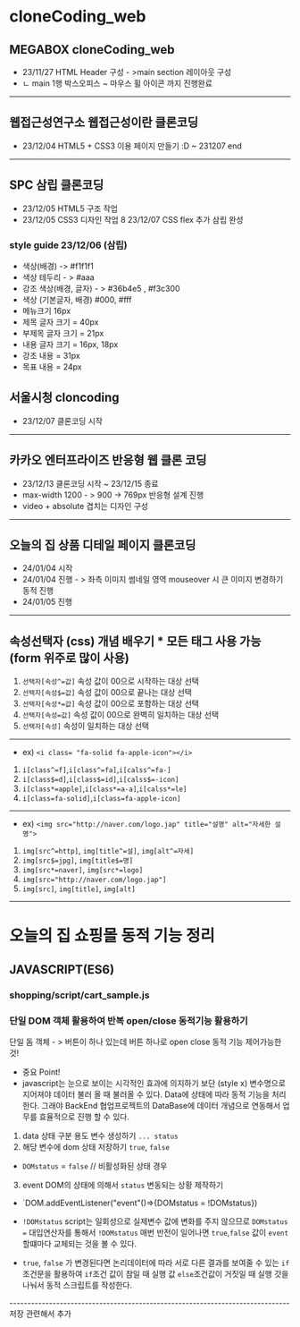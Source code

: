 # cloneCoding_web 
## MEGABOX cloneCoding_web
* 23/11/27 HTML Header 구성 - >main section 레이아웃 구성 
* ㄴ main 1행 박스오피스 ~ 마우스 휠 아이콘 까지 진행완료 
--------------------------------------------------------------------
## 웹접근성연구소 웹접근성이란 클론코딩
* 23/12/04 HTML5 + CSS3 이용 페이지 만들기 :D ~ 231207 end
--------
## SPC 삼립 클론코딩 
* 23/12/05 HTML5 구조 작업 
* 23/12/05 CSS3 디자인 작업
8 23/12/07 CSS flex 추가 삼립 완성
### style guide 23/12/06 (삼립)
* 색상(배경) -> #f1f1f1
* 색상 테두리 - > #aaa
* 강조 색상(배경, 글자) - > #36b4e5 , #f3c300   
* 색상 (기본글자, 배경) #000, #fff
* 메뉴크기 16px 
* 제목 글자 크기 = 40px 
* 부제목 글자 크기 = 21px
* 내용 글자 크기 = 16px, 18px
* 강조 내용 = 31px 
* 목표 내용 = 24px 
## 서울시청 cloncoding
* 23/12/07 클론코딩 시작
-----------------------------------------------------------------
## 카카오 엔터프라이즈 반응형 웹 클론 코딩 
* 23/12/13 클론코딩  시작  ~ 23/12/15 종료
* max-width 1200 - > 900 -> 769px 반응형 설계 진행
* video + absolute 겹치는 디자인 구성 
--------------------------------------------------------------------------------
## 오늘의 집 상품 디테일 페이지 클론코딩 
* 24/01/04 시작 
* 24/01/04 진행 - > 좌측 이미지 썸네일 영역 mouseover 시 큰 이미지 변경하기 동적 진행  
* 24/01/05 진행
--------------------------------------------------------------------------------
## 속성선택자 (css) 개념 배우기 * 모든 태그 사용 가능(form 위주로 많이 사용) 

1. `선택자[속성^=값]` 속성 값이 00으로 시작하는 대상 선택 
2. `선택자[속성$=값]` 속성 값이 00으로 끝나는 대상 선택 
3. `선택자[속성*=값]` 속성 값이 00으로 포함하는 대상 선택 
4. `선택자[속성=값]` 속성 값이 00으로 완벽히 일치하는 대상 선택 
5. `선택자[속성]` 속성이 일치하는 대상 선택
--------------------------------------------------------------------------------
* ex) `<i class= "fa-solid fa-apple-icon"></i>`
1. `i[class^=f]`,`i[class^=fa]`,`i[calss^=fa-]` 
2. `i[class$=d]`,`i[class$=id]`,`i[calss$=-icon]` 
3. `i[class*=apple]`,`i[class*=a-a]`,`i[calss*=le]` 
4. `i[class=fa-solid]`,`i[class=fa-apple-icon]` 
---------------------------------------------------------------------------------
* ex) `<img src="http://naver.com/logo.jap" title="설명" alt="자세한 설명">`
1. `img[src^=http]`, `img[title^=설]`, `img[alt^=자세]`
2. `img[src$=jpg]`, `img[title$=명]`
3. `img[src*=naver]`, `img[src*=logo]`
4. `img[src="http://naver.com/logo.jap"]`
5. `img[src]`, `img[title]`, `img[alt]`

------------------------------------------------------------------------------------
# 오늘의 집 쇼핑몰 동적 기능 정리 
## JAVASCRIPT(ES6)
### shopping/script/cart_sample.js

### 단일 DOM 객체 활용하여 반복 open/close 동적기능 활용하기 

단일 돔 객체 - > 버튼이 하나 있는데 버튼 하나로 open close 동적 기능 제어가능한 것!

* 중요 Point!
* javascript는 눈으로 보이는 시각적인 효과에 의지하기 보단 (style x) 변수명으로 지어져야 데이터 불러 올 때 불러올 수 있다.
  Data에 상태에 따라 동적 기능을 처리한다. 
  그래야 BackEnd 협업프로젝트의 DataBase에 데이터 개념으로 연동해서 업무를 효율적으로 진행 할 수 있다.

1. data 상태 구분 용도 변수 생성하기 `... status `
2. 해당 변수에 dom 상태 저장하기 `true`, `false`
* `DOMstatus` = `false` // 비활성화된 상태 경우 
3. event DOM의 상태에 의해서 `status` 변동되는 상황 제작하기 

* `DOM.addEventListener("event"()=>{DOMstatus = !DOMstatus})
* `!DOMstatus` script는 일회성으로 실제변수 값에 변화를 주지 않으므로 `DOMstatus =` 대입연산자를 통해서 `!DOMstatus`
 매번 반전이 일어나면 `true`,`false` 값이 `event` 할떄마다 교체되는 것을 볼 수 있다.

* `true`, `false` 가 변경된다면 논리데이터에 따라 서로 다른 결과를 보여줄 수 있는 `if` 조건문을 활용하여 
`if`조건 값이 참일 때 실행 값 `else`조건값이 거짓일 때 실행 갓을 나눠서 동적 스크립트를 작성한다.

------------------------------------------------------------------------------ 저장 관련해서 추가 